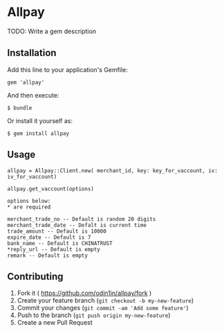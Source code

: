 # Allpay

TODO: Write a gem description

## Installation

Add this line to your application's Gemfile:

    gem 'allpay'

And then execute:

    $ bundle

Or install it yourself as:

    $ gem install allpay

## Usage

    allpay = Allpay::Client.new( merchant_id, key: key_for_vaccount, iv: iv_for_vaccount)

    allpay.get_vaccount(options)

    options below:
    * are required

    merchant_trade_no -- Default is random 20 digits
    merchant_trade_date -- Defalt is current time
    trade_amount -- Default is 10000
    expire_date -- Default is 7
    bank_name -- Default is CHINATRUST
    *reply_url -- Default is empty
    remark -- Default is empty



## Contributing

1. Fork it ( https://github.com/odin1in/allpay/fork )
2. Create your feature branch (`git checkout -b my-new-feature`)
3. Commit your changes (`git commit -am 'Add some feature'`)
4. Push to the branch (`git push origin my-new-feature`)
5. Create a new Pull Request
